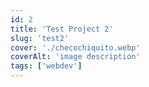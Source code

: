 ```yaml
---
id: 2
title: 'Test Project 2'
slug: 'test2'
cover: './checochiquito.webp'
coverAlt: 'image description'
tags: ['webdev']
---
```

